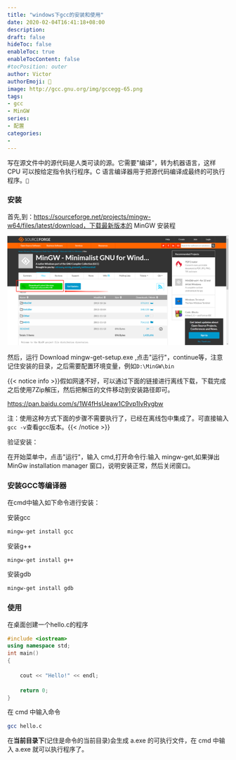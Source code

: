 ```yaml
---
title: "windows下gcc的安装和使用"
date: 2020-02-04T16:41:18+08:00
description:
draft: false
hideToc: false
enableToc: true
enableTocContent: false
#tocPosition: outer
author: Victor
authorEmoji: 👻
image: http://gcc.gnu.org/img/gccegg-65.png
tags:
- gcc
- MinGW
series:
- 配置
categories:
-
---
```


写在源文件中的源代码是人类可读的源。它需要"编译"，转为机器语言，这样 CPU 可以按给定指令执行程序。C 语言编译器用于把源代码编译成最终的可执行程序。<span><code>:baby_chick:</code></span>

<!--more-->

### 安装

首先,到：https://sourceforge.net/projects/mingw-w64/files/latest/download，下载最新版本的 MinGW 安装程

![](https://raw.githubusercontent.com/wujiahong1998/PicGoBed/master/img/image-20200204164527145.png)

然后，运行 Download mingw-get-setup.exe ,点击"运行"，continue等，注意记住安装的目录，之后需要配置环境变量，例如`D:\MinGW\bin`



{{< notice info >}}假如网速不好，可以通过下面的链接进行离线下载，下载完成之后使用7Zip解压，然后把解压的文件移动到安装路径即可。

https://pan.baidu.com/s/1W4fHsUeaw1C9vp1lvRygbw

注：使用这种方式下面的步骤不需要执行了，已经在离线包中集成了。可直接输入`gcc -v`查看gcc版本。{{< /notice >}}

验证安装：

在开始菜单中，点击"运行"，输入 cmd,打开命令行:输入 mingw-get,如果弹出 MinGw installation manager 窗口，说明安装正常，然后关闭窗口。



### 安装GCC等编译器

在cmd中输入如下命令进行安装：

安装gcc

```bash
mingw-get install gcc
```

安装g++

```bash
mingw-get install g++ 
```

安装gdb

```bash
mingw-get install gdb
```

### 使用

在桌面创建一个hello.c的程序

```C++
#include <iostream>
using namespace std;
int main()
{

    cout << "Hello!" << endl;

    return 0;
}
```

在 cmd 中输入命令

```bash
gcc hello.c
```

在**当前目录下**(记住是命令的当前目录)会生成 a.exe 的可执行文件，在 cmd 中输入 a.exe 就可以执行程序了。